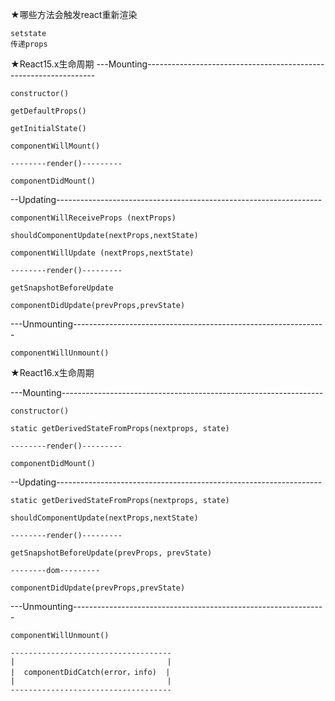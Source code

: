 
★哪些方法会触发react重新渲染

    setstate
    传递props
    
    
    
★React15.x生命周期
---Mounting-----------------------------------------------------------------

    constructor()
                                                   
    getDefaultProps()  

    getInitialState()                                                    
                                                                         
    componentWillMount()                                                 

    --------render()---------
                                                                         
    componentDidMount()                                                  
                            
                                                                         
--Updating------------------------------------------------------------------

    componentWillReceiveProps (nextProps) 

    shouldComponentUpdate(nextProps,nextState) 

    componentWillUpdate (nextProps,nextState) 

    --------render()---------

    getSnapshotBeforeUpdate

    componentDidUpdate(prevProps,prevState)

---Unmounting---------------------------------------------------------------

    componentWillUnmount() 


















★React16.x生命周期

---Mounting-----------------------------------------------------------------

    constructor()

    static getDerivedStateFromProps(nextprops, state)

    --------render()---------

    componentDidMount() 


--Updating------------------------------------------------------------------

    static getDerivedStateFromProps(nextprops, state)

    shouldComponentUpdate(nextProps,nextState)

    --------render()---------

    getSnapshotBeforeUpdate(prevProps, prevState)

    --------dom---------

    componentDidUpdate(prevProps,prevState)

---Unmounting---------------------------------------------------------------

    componentWillUnmount() 

    ------------------------------------
    |                                  |
    |  componentDidCatch(error，info)  |
    |                                  |
    ------------------------------------








